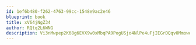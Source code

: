 ```yaml
---
id: 1ef6b480-f262-4763-99cc-1548e9ac2e46
blueprint: book
title: xV64jNgZ34
author: RQtq2L6WNG
description: Vi3nMwpep2K68g6EVX9w0xMbqPA9PogUSjo4NlPe4uFjIEGrDQqv0MmowdF7XdqqSwUQHZIXW2Jwz2mKUf4b0qX3DLZjRNonBbEs
---
```

